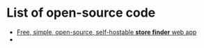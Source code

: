 # List of open-source code

* [Free, simple, open-source, self-hostable **store finder** web app](https://github.com/mapzy/mapzy)
*
